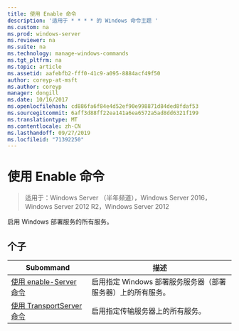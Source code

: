 ```yaml
---
title: 使用 Enable 命令
description: '适用于 * * * * 的 Windows 命令主题 '
ms.custom: na
ms.prod: windows-server
ms.reviewer: na
ms.suite: na
ms.technology: manage-windows-commands
ms.tgt_pltfrm: na
ms.topic: article
ms.assetid: aafebfb2-fff0-41c9-a095-8884acf49f50
author: coreyp-at-msft
ms.author: coreyp
manager: dongill
ms.date: 10/16/2017
ms.openlocfilehash: cd886fa6f84e4d52ef90e998871d84ded8fdaf53
ms.sourcegitcommit: 6aff3d88ff22ea141a6ea6572a5ad8dd6321f199
ms.translationtype: MT
ms.contentlocale: zh-CN
ms.lasthandoff: 09/27/2019
ms.locfileid: "71392250"
---
```

# <a name="using-the-enable-command"></a>使用 Enable 命令

>适用于：Windows Server （半年频道），Windows Server 2016，Windows Server 2012 R2，Windows Server 2012

启用 Windows 部署服务的所有服务。
## <a name="subcommands"></a>个子
|Subommand|描述|
|-------|--------|
|[使用 enable-Server 命令](using-the-enable-server-command.md)|启用指定 Windows 部署服务服务器（部署服务器）上的所有服务。|
|[使用 TransportServer 命令](using-the-enable-transportserver-command.md)|启用指定传输服务器上的所有服务。|

